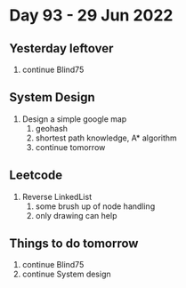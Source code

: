# Day 93 - 29 Jun 2022

## Yesterday leftover
1. continue Blind75

## System Design
1. Design a simple google map
    1. geohash
    2. shortest path knowledge, A* algorithm
    3. continue tomorrow

## Leetcode
1. Reverse LinkedList
   1. some brush up of node handling
   2. only drawing can help

## Things to do tomorrow
1. continue Blind75
2. continue System design
